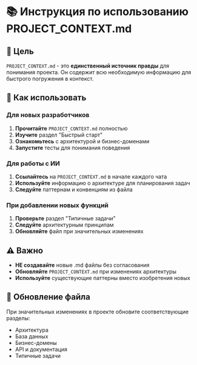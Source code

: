 # 📚 Инструкция по использованию PROJECT_CONTEXT.md

## 🎯 Цель

`PROJECT_CONTEXT.md` - это **единственный источник правды** для понимания проекта. Он содержит всю необходимую информацию для быстрого погружения в контекст.

## 🚀 Как использовать

### Для новых разработчиков

1. **Прочитайте** `PROJECT_CONTEXT.md` полностью
2. **Изучите** раздел "Быстрый старт"
3. **Ознакомьтесь** с архитектурой и бизнес-доменами
4. **Запустите** тесты для понимания поведения

### Для работы с ИИ

1. **Ссылайтесь** на `PROJECT_CONTEXT.md` в начале каждого чата
2. **Используйте** информацию о архитектуре для планирования задач
3. **Следуйте** паттернам и конвенциям из файла

### При добавлении новых функций

1. **Проверьте** раздел "Типичные задачи"
2. **Следуйте** архитектурным принципам
3. **Обновляйте** файл при значительных изменениях

## ⚠️ Важно

- **НЕ создавайте** новые .md файлы без согласования
- **Обновляйте** `PROJECT_CONTEXT.md` при изменениях архитектуры
- **Используйте** существующие паттерны вместо изобретения новых

## 🔄 Обновление файла

При значительных изменениях в проекте обновите соответствующие разделы:

- Архитектура
- База данных
- Бизнес-домены
- API и документация
- Типичные задачи
